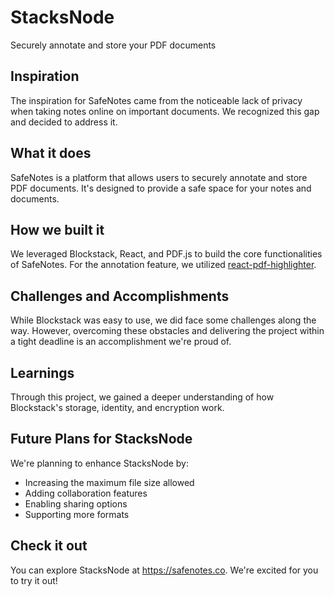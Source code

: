 # StacksNode
Securely annotate and store your PDF documents

## Inspiration
The inspiration for SafeNotes came from the noticeable lack of privacy when taking notes online on important documents. We recognized this gap and decided to address it.

## What it does
SafeNotes is a platform that allows users to securely annotate and store PDF documents. It's designed to provide a safe space for your notes and documents.

## How we built it
We leveraged Blockstack, React, and PDF.js to build the core functionalities of SafeNotes. For the annotation feature, we utilized [react-pdf-highlighter](https://github.com/agentcooper/react-pdf-highlighter).

## Challenges and Accomplishments
While Blockstack was easy to use, we did face some challenges along the way. However, overcoming these obstacles and delivering the project within a tight deadline is an accomplishment we're proud of.

## Learnings
Through this project, we gained a deeper understanding of how Blockstack's storage, identity, and encryption work.

## Future Plans for StacksNode
We're planning to enhance StacksNode by:
- Increasing the maximum file size allowed
- Adding collaboration features
- Enabling sharing options
- Supporting more formats

## Check it out
You can explore StacksNode at https://safenotes.co. We're excited for you to try it out!